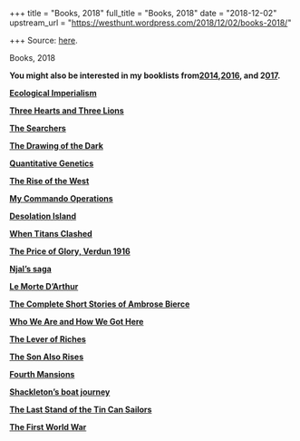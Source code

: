 +++
title = "Books, 2018"
full_title = "Books, 2018"
date = "2018-12-02"
upstream_url = "https://westhunt.wordpress.com/2018/12/02/books-2018/"

+++
Source: [here](https://westhunt.wordpress.com/2018/12/02/books-2018/).

Books, 2018

**You might also be interested in my booklists
from[2014](https://westhunt.wordpress.com/2014/12/11/books/),[2016](https://westhunt.wordpress.com/2016/12/04/books-2016/),
and 2[017](https://westhunt.wordpress.com/2017/12/14/books-2017/).**

[**Ecological
Imperialism**](https://www.amazon.com/gp/offer-listing/0521546184/ref=as_li_tl?ie=UTF8&camp=1789&creative=9325&creativeASIN=0521546184&linkCode=am2&tag=the10000yeaex-20&linkId=392ce5606e5b59968a64527ce88b25a2)

[**Three Hearts and Three
Lions**](https://www.amazon.com/gp/offer-listing/1504054962/ref=as_li_tl?ie=UTF8&camp=1789&creative=9325&creativeASIN=1504054962&linkCode=am2&tag=the10000yeaex-20&linkId=4c12b1340f32bb11f4ed3adf57659e7d)

[**The
Searchers**](https://www.amazon.com/gp/offer-listing/B009L93GX4/ref=as_li_tl?ie=UTF8&camp=1789&creative=9325&creativeASIN=B009L93GX4&linkCode=am2&tag=the10000yeaex-20&linkId=1a1939139278870d5fa1a422d710ba19)

[**The Drawing of the
Dark**](https://www.amazon.com/gp/offer-listing/0345430816/ref=as_li_tl?ie=UTF8&camp=1789&creative=9325&creativeASIN=0345430816&linkCode=am2&tag=the10000yeaex-20&linkId=57fbf1974e85c19478f3a8e69e2ea1b6)

[**Quantitative
Genetics**](https://www.amazon.com/gp/offer-listing/0582243025/ref=as_li_tl?ie=UTF8&camp=1789&creative=9325&creativeASIN=0582243025&linkCode=am2&tag=the10000yeaex-20&linkId=1ec77d617e8641138710ad1df7cff006)

[**The Rise of the
West**](https://www.amazon.com/gp/offer-listing/0226561410/ref=as_li_tl?ie=UTF8&camp=1789&creative=9325&creativeASIN=0226561410&linkCode=am2&tag=the10000yeaex-20&linkId=147e68013971f800f8d1b34e43e29d44)

[**My Commando
Operations**](https://www.amazon.com/gp/offer-listing/0887407188/ref=as_li_tl?ie=UTF8&camp=1789&creative=9325&creativeASIN=0887407188&linkCode=am2&tag=the10000yeaex-20&linkId=ea64c5c375bfee341fd60b034f4748e9)

[**Desolation
Island**](https://www.amazon.com/gp/offer-listing/039330812X/ref=as_li_tl?ie=UTF8&camp=1789&creative=9325&creativeASIN=039330812X&linkCode=am2&tag=the10000yeaex-20&linkId=a3a11220f15ce1f31ce4a16351f75d04)

**[When Titans
Clashed](https://www.amazon.com/gp/offer-listing/0700621210/ref=as_li_tl?ie=UTF8&camp=1789&creative=9325&creativeASIN=0700621210&linkCode=am2&tag=the10000yeaex-20&linkId=f7c776eb47d3f21abc665459aed64d70)**

[**The Price of Glory, Verdun
1916**](https://www.amazon.com/gp/offer-listing/0140170413/ref=as_li_tl?ie=UTF8&camp=1789&creative=9325&creativeASIN=0140170413&linkCode=am2&tag=the10000yeaex-20&linkId=f7d54cdf8547e75067318211715a002b)

[**Njal’s
saga**](https://www.amazon.com/gp/offer-listing/0140447695/ref=as_li_tl?ie=UTF8&camp=1789&creative=9325&creativeASIN=0140447695&linkCode=am2&tag=the10000yeaex-20&linkId=edbfba1740a80ea660c364a4a6e64c41)

[**Le Morte
D’Arthur**](https://www.amazon.com/gp/offer-listing/1844030016/ref=as_li_tl?ie=UTF8&camp=1789&creative=9325&creativeASIN=1844030016&linkCode=am2&tag=the10000yeaex-20&linkId=93531e847c1d00db31fc3f4137a86680)

[**The Complete Short Stories of Ambrose
Bierce**](https://www.amazon.com/gp/offer-listing/0803260717/ref=as_li_tl?ie=UTF8&camp=1789&creative=9325&creativeASIN=0803260717&linkCode=am2&tag=the10000yeaex-20&linkId=6c135fb6c54c32f9b1c2943600f8e7d6)

[**Who We Are and How We Got
Here**](https://www.amazon.com/gp/offer-listing/110187032X/ref=as_li_tl?ie=UTF8&camp=1789&creative=9325&creativeASIN=110187032X&linkCode=am2&tag=the10000yeaex-20&linkId=97ba996f328713527cae27cbaa02dde5)

[**The Lever of
Riches**](https://www.amazon.com/gp/offer-listing/0195074777/ref=as_li_tl?ie=UTF8&camp=1789&creative=9325&creativeASIN=0195074777&linkCode=am2&tag=the10000yeaex-20&linkId=23efd6da38191c7a8b7f0c2874ae0d2a)

[**The Son Also
Rises**](https://www.amazon.com/gp/offer-listing/0691168377/ref=as_li_tl?ie=UTF8&camp=1789&creative=9325&creativeASIN=0691168377&linkCode=am2&tag=the10000yeaex-20&linkId=839c4cb7ef642a3ad0c38f18404cc3c2)

[**Fourth
Mansions**](https://www.amazon.com/gp/offer-listing/0441245900/ref=as_li_tl?ie=UTF8&camp=1789&creative=9325&creativeASIN=0441245900&linkCode=am2&tag=the10000yeaex-20&linkId=3dee1cb00f3a5ad0df59abd2d2e39999)

[**Shackleton’s boat
journey**](https://www.amazon.com/gp/offer-listing/B01K0UP400/ref=as_li_tl?ie=UTF8&camp=1789&creative=9325&creativeASIN=B01K0UP400&linkCode=am2&tag=the10000yeaex-20&linkId=18997996617081060c903d29fd50099b)

[**The Last Stand of the Tin Can
Sailors**](https://www.amazon.com/gp/offer-listing/0553381482/ref=as_li_tl?ie=UTF8&camp=1789&creative=9325&creativeASIN=0553381482&linkCode=am2&tag=the10000yeaex-20&linkId=14cba4f4a3e52b8c43222a1383cc6e42)

**[The First World
War](https://www.amazon.com/gp/offer-listing/0143035185/ref=as_li_tl?ie=UTF8&camp=1789&creative=9325&creativeASIN=0143035185&linkCode=am2&tag=the10000yeaex-20&linkId=399e73bb8c9eb419f2456109eec488ba)**

